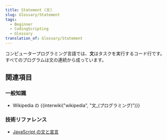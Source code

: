 ```yaml
---
title: Statement (文)
slug: Glossary/Statement
tags:
  - Beginner
  - CodingScripting
  - Glossary
translation_of: Glossary/Statement
---
```

コンピュータープログラミング言語では、**文**はタスクを実行するコード行です。すべてのプログラムは文の連続から成っています。

## 関連項目

### 一般知識

- Wikipedia の {{interwiki("wikipedia", "文_(プログラミング)")}}

### 技術リファレンス

- [JavaScript の文と宣言](/ja/docs/Web/JavaScript/Reference/Statements)

<!---->
